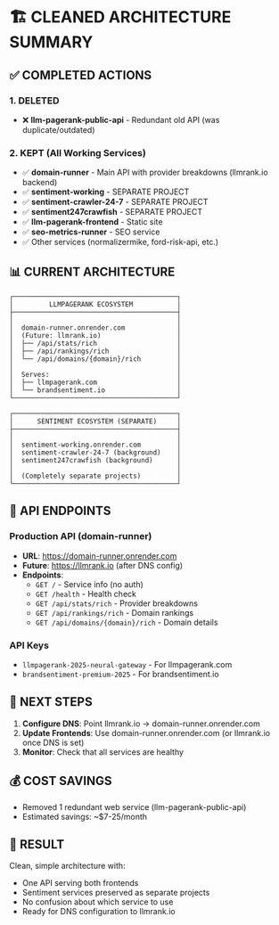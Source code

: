 # 🏗️ CLEANED ARCHITECTURE SUMMARY

## ✅ COMPLETED ACTIONS

### 1. DELETED
- ❌ **llm-pagerank-public-api** - Redundant old API (was duplicate/outdated)

### 2. KEPT (All Working Services)
- ✅ **domain-runner** - Main API with provider breakdowns (llmrank.io backend)
- ✅ **sentiment-working** - SEPARATE PROJECT
- ✅ **sentiment-crawler-24-7** - SEPARATE PROJECT  
- ✅ **sentiment247crawfish** - SEPARATE PROJECT
- ✅ **llm-pagerank-frontend** - Static site
- ✅ **seo-metrics-runner** - SEO service
- ✅ Other services (normalizermike, ford-risk-api, etc.)

## 📊 CURRENT ARCHITECTURE

```
┌─────────────────────────────────────────┐
│         LLMPAGERANK ECOSYSTEM           │
├─────────────────────────────────────────┤
│                                         │
│  domain-runner.onrender.com             │
│  (Future: llmrank.io)                   │
│  ├── /api/stats/rich                    │
│  ├── /api/rankings/rich                 │
│  └── /api/domains/{domain}/rich         │
│                                         │
│  Serves:                                │
│  ├── llmpagerank.com                    │
│  └── brandsentiment.io                  │
└─────────────────────────────────────────┘

┌─────────────────────────────────────────┐
│      SENTIMENT ECOSYSTEM (SEPARATE)     │
├─────────────────────────────────────────┤
│                                         │
│  sentiment-working.onrender.com         │
│  sentiment-crawler-24-7 (background)    │
│  sentiment247crawfish (background)      │
│                                         │
│  (Completely separate projects)         │
└─────────────────────────────────────────┘
```

## 🔗 API ENDPOINTS

### Production API (domain-runner)
- **URL**: https://domain-runner.onrender.com
- **Future**: https://llmrank.io (after DNS config)
- **Endpoints**:
  - `GET /` - Service info (no auth)
  - `GET /health` - Health check
  - `GET /api/stats/rich` - Provider breakdowns
  - `GET /api/rankings/rich` - Domain rankings
  - `GET /api/domains/{domain}/rich` - Domain details

### API Keys
- `llmpagerank-2025-neural-gateway` - For llmpagerank.com
- `brandsentiment-premium-2025` - For brandsentiment.io

## 📝 NEXT STEPS

1. **Configure DNS**: Point llmrank.io → domain-runner.onrender.com
2. **Update Frontends**: Use domain-runner.onrender.com (or llmrank.io once DNS is set)
3. **Monitor**: Check that all services are healthy

## 💰 COST SAVINGS

- Removed 1 redundant web service (llm-pagerank-public-api)
- Estimated savings: ~$7-25/month

## 🎯 RESULT

Clean, simple architecture with:
- One API serving both frontends
- Sentiment services preserved as separate projects
- No confusion about which service to use
- Ready for DNS configuration to llmrank.io